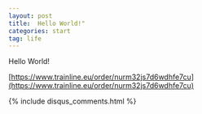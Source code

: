```yaml
---
layout: post
title:  Hello World!"
categories: start
tag: life
---
```

Hello World!


[https://www.trainline.eu/order/nurm32js7d6wdhfe7cu](https://www.trainline.eu/order/nurm32js7d6wdhfe7cu)


{% include disqus_comments.html %}
